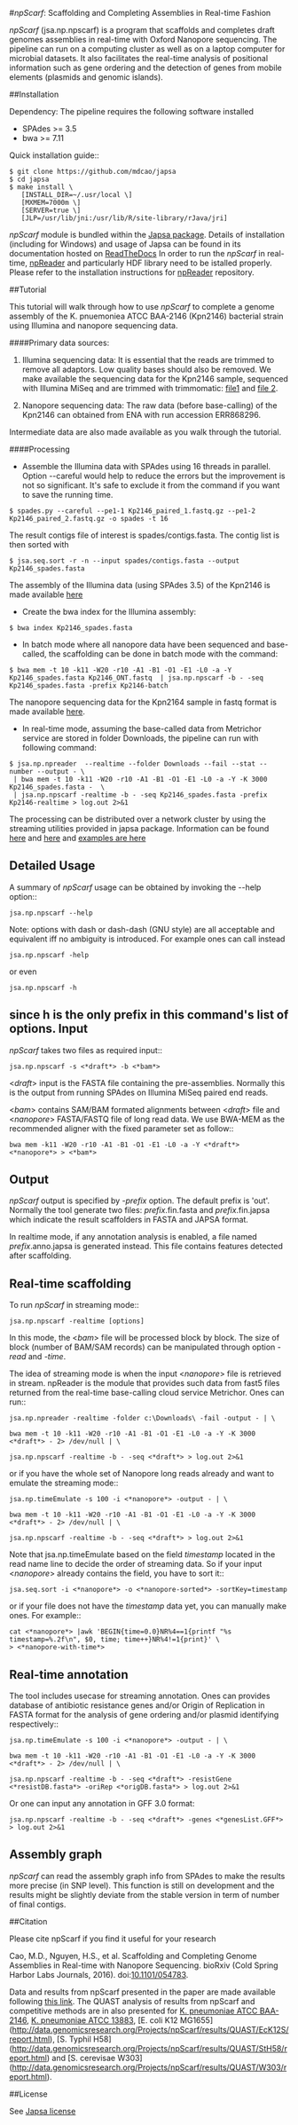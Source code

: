 #*npScarf*: Scaffolding and Completing Assemblies in Real-time Fashion

*npScarf* (jsa.np.npscarf) is a program that scaffolds and completes draft genomes assemblies 
in real-time with Oxford Nanopore sequencing. The pipeline can run on a computing cluster
as well as on a laptop computer for microbial datasets. It also facilitates the real-time 
analysis of positional information such as gene ordering and the detection of genes from
mobile elements (plasmids and genomic islands).

##Installation

Dependency: The pipeline requires the following software installed

* SPAdes >= 3.5
* bwa >= 7.11

Quick installation guide::

    $ git clone https://github.com/mdcao/japsa
    $ cd japsa
    $ make install \
       [INSTALL_DIR=~/.usr/local \] 
       [MXMEM=7000m \] 
       [SERVER=true \] 
       [JLP=/usr/lib/jni:/usr/lib/R/site-library/rJava/jri]

*npScarf* module is bundled within the [Japsa package](http://mdcao.github.io/japsa/).
Details of installation (including for Windows) and usage of Japsa can be found 
in its documentation hosted on [ReadTheDocs](http://japsa.readthedocs.org/en/latest/index.html) 
In order to run the *npScarf* in real-time, [npReader]( https://github.com/mdcao/npReader)
and particularly HDF library need to be istalled properly. Please refer to the installation 
instructions for [npReader]( https://github.com/mdcao/npReader) repository.


##Tutorial

This tutorial will walk through how to use *npScarf* to complete a genome assembly
of the K. pnuemoniea ATCC BAA-2146 (Kpn2146) bacterial strain using Illumina
and nanopore sequencing data.

####Primary data sources: 

1. Illumina sequencing data: It is essential that the reads are trimmed to remove 
all adaptors. Low quality bases should also be removed. We make available the sequencing
data for the Kpn2146 sample, sequenced with Illumina MiSeq and are trimmed
with trimmomatic: [file1](http://data.genomicsresearch.org/Projects/npScarf/data/Kp2146_paired_1.fastq.gz)
and [file 2](http://data.genomicsresearch.org/Projects/npScarf/data/Kp2146_paired_2.fastq.gz).

2. Nanopore sequencing data: The raw data (before base-calling) of the Kpn2146 
can obtained from ENA with run accession ERR868296.


Intermediate data are also made available as you walk through the tutorial.

####Processing

* Assemble the Illumina data with SPAdes using 16 threads in parallel. Option --careful would help to reduce the errors but the improvement is not so significant. It's safe to exclude it from the command if you want to save the running time.

```
$ spades.py --careful --pe1-1 Kp2146_paired_1.fastq.gz --pe1-2 Kp2146_paired_2.fastq.gz -o spades -t 16
```

The result contigs file of interest is spades/contigs.fasta. The contig list is then sorted with 

```
$ jsa.seq.sort -r -n --input spades/contigs.fasta --output Kp2146_spades.fasta 
```

The assembly of the Illumina data (using SPAdes 3.5) of the Kpn2146 is made available 
[here](http://data.genomicsresearch.org/Projects/npScarf/data/Kp2146_spades.fasta)

* Create the bwa index for the Illumina assembly:

```
$ bwa index Kp2146_spades.fasta
```

* In batch mode where all nanopore data have been sequenced and base-called, the scaffolding can be
done in batch mode with the command:

```  
$ bwa mem -t 10 -k11 -W20 -r10 -A1 -B1 -O1 -E1 -L0 -a -Y Kp2146_spades.fasta Kp2146_ONT.fastq  | jsa.np.npscarf -b - -seq Kp2146_spades.fasta -prefix Kp2146-batch 
```

The nanopore sequencing data for the Kpn2164 sample in fastq format is made available
[here](http://data.genomicsresearch.org/Projects/npScarf/data/Kp2146_ONT.fastq.gz).

* In real-time mode, assuming the base-called data from Metrichor service are stored
in folder Downloads, the pipeline can run with following command:

```
$ jsa.np.npreader  --realtime --folder Downloads --fail --stat --number --output - \
 | bwa mem -t 10 -k11 -W20 -r10 -A1 -B1 -O1 -E1 -L0 -a -Y -K 3000 Kp2146_spades.fasta -  \
 | jsa.np.npscarf -realtime -b - -seq Kp2146_spades.fasta -prefix Kp2146-realtime > log.out 2>&1
```

The processing can be distributed over a network cluster by using the streaming utilities
provided in japsa package. Information can be found  
[here](http://japsa.readthedocs.io/en/latest/tools/jsa.util.streamServer.html) and
[here](http://japsa.readthedocs.io/en/latest/tools/jsa.util.streamClient.html) and 
[examples are here](http://japsa.readthedocs.io/en/latest/tools/jsa.np.npreader.html)



## Detailed Usage

A summary of *npScarf* usage can be obtained by invoking the --help option::

   	jsa.np.npscarf --help
   	
Note: options with dash or dash-dash (GNU style) are all acceptable and equivalent iff no ambiguity is introduced.
For example ones can call instead

	jsa.np.npscarf -help 
	
or even
	
	jsa.np.npscarf -h
	
since h is the only prefix in this command's list of options.
Input
------
*npScarf* takes two files as required input::

	jsa.np.npscarf -s <*draft*> -b <*bam*>
	
<*draft*> input is the FASTA file containing the pre-assemblies. Normally this 
is the output from running SPAdes on Illumina MiSeq paired end reads.

<*bam*> contains SAM/BAM formated alignments between <*draft*> file and <*nanopore*> 
FASTA/FASTQ file of long read data. We use BWA-MEM as the recommended aligner 
with the fixed parameter set as follow::

	bwa mem -k11 -W20 -r10 -A1 -B1 -O1 -E1 -L0 -a -Y <*draft*> <*nanopore*> > <*bam*>
	
Output
------
*npScarf* output is specified by *-prefix* option. The default prefix is \'out\'.
Normally the tool generate two files: *prefix*.fin.fasta and *prefix*.fin.japsa which 
indicate the result scaffolders in FASTA and JAPSA format.

In realtime mode, if any annotation analysis is enabled, a file named 
*prefix*.anno.japsa is generated instead. This file contains features detected after
scaffolding.

Real-time scaffolding
----------------------
To run *npScarf* in streaming mode::

   	jsa.np.npscarf -realtime [options]

In this mode, the <*bam*> file will be processed block by block. The size of block 
(number of BAM/SAM records) can be manipulated through option *-read* and *-time*.

The idea of streaming mode is when the input <*nanopore*> file is retrieved in stream.
npReader is the module that provides such data from fast5 files returned from the real-time
base-calling cloud service Metrichor. Ones can run::

	jsa.np.npreader -realtime -folder c:\Downloads\ -fail -output - | \

	bwa mem -t 10 -k11 -W20 -r10 -A1 -B1 -O1 -E1 -L0 -a -Y -K 3000 <*draft*> - 2> /dev/null | \ 

	jsa.np.npscarf -realtime -b - -seq <*draft*> > log.out 2>&1

or if you have the whole set of Nanopore long reads already and want to emulate the 
streaming mode::

	jsa.np.timeEmulate -s 100 -i <*nanopore*> -output - | \

	bwa mem -t 10 -k11 -W20 -r10 -A1 -B1 -O1 -E1 -L0 -a -Y -K 3000 <*draft*> - 2> /dev/null | \ 

	jsa.np.npscarf -realtime -b - -seq <*draft*> > log.out 2>&1

Note that jsa.np.timeEmulate based on the field *timestamp* located in the read name line to
decide the order of streaming data. So if your input <*nanopore*> already contains the field,
you have to sort it::

	jsa.seq.sort -i <*nanopore*> -o <*nanopore-sorted*> -sortKey=timestamp

or if your file does not have the *timestamp* data yet, you can manually make ones. For example::

	cat <*nanopore*> |awk 'BEGIN{time=0.0}NR%4==1{printf "%s timestamp=%.2f\n", $0, time; time++}NR%4!=1{print}' \
	> <*nanopore-with-time*> 

Real-time annotation
--------------------
The tool includes usecase for streaming annotation. Ones can provides database of antibiotic
resistance genes and/or Origin of Replication in FASTA format for the analysis of gene ordering
and/or plasmid identifying respectively::

	jsa.np.timeEmulate -s 100 -i <*nanopore*> -output - | \

	bwa mem -t 10 -k11 -W20 -r10 -A1 -B1 -O1 -E1 -L0 -a -Y -K 3000 <*draft*> - 2> /dev/null | \ 

	jsa.np.npscarf -realtime -b - -seq <*draft*> -resistGene <*resistDB.fasta*> -oriRep <*origDB.fasta*> > log.out 2>&1

Or one can input any annotation in GFF 3.0 format:

	jsa.np.npscarf -realtime -b - -seq <*draft*> -genes <*genesList.GFF*> > log.out 2>&1
	
Assembly graph
--------------
*npScarf* can read the assembly graph info from SPAdes to make the results more precise (in SNP level).
This function is still on development and the results might be slightly deviate from the stable version in
term of number of final contigs.

##Citation

Please cite npScarf if you find it useful for your research

Cao, M.D., Nguyen, H.S., et al. Scaffolding and Completing Genome Assemblies in Real-time with Nanopore Sequencing. 
bioRxiv (Cold Spring Harbor Labs Journals, 2016). doi:[10.1101/054783](http://dx.doi.org/10.1101/054783).

Data and results from npScarf presented in the paper are made available following 
[this link](http://data.genomicsresearch.org/Projects/npScarf/data).
The QUAST analysis of results from npScarf and competitive methods are in also 
presented for 
[K. pneumoniae ATCC BAA-2146](http://data.genomicsresearch.org/Projects/npScarf/results/QUAST/Kp2146/report.html),
[K. pneumoniae ATCC 13883](http://data.genomicsresearch.org/Projects/npScarf/results/QUAST/Kp13883/report.html),
[E. coli K12 MG1655] (http://data.genomicsresearch.org/Projects/npScarf/results/QUAST/EcK12S/report.html),
[S. Typhil H58] (http://data.genomicsresearch.org/Projects/npScarf/results/QUAST/StH58/report.html)
and 
[S. cerevisae W303] (http://data.genomicsresearch.org/Projects/npScarf/results/QUAST/W303/report.html).



##License

See [Japsa license](https://github.com/mdcao/japsa/blob/master/LICENSE.md)
